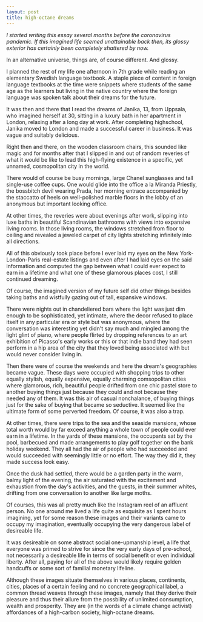 ```yaml
---
layout: post
title: high-octane dreams
---
```


_I started writing this essay several months before
the coronavirus pandemic. If this imagined life seemed
unattainable back then, its glossy exterior has certainly
been completely shattered by now._

In an alternative universe, things are, 
of course different. And glossy. 

I planned the rest of my life one afternoon in 7th grade
while reading an elementary Swedish language textbook.
A staple piece of content in foreign language textbooks
at the time were snippets where students of the same age 
as the learners but living in the native country where the foreign
language was spoken talk about their dreams for the future. 

It was then and there that I read the dreams of Janika, 13,
from Uppsala, who imagined herself at 30, sitting in a luxury
bath in her apartment in London, relaxing after a long day at work.
After completing highschool, Janika moved to London and made
a successful career in business. It was vague and suitably delicious.

Right then and there, on the wooden classroom chairs,
this sounded like magic and for months after that I slipped in
and out of random reveries of what it would be like to lead this 
high-flying existence in a specific, yet unnamed,
cosmopolitan city in the world.

There would of course be busy mornings, large Chanel
sunglasses and tall single-use coffee cups.
One would glide into the office a la Miranda Priestly,
the bossbitch devil wearing Prada, her morning
entrace accompanied by the staccatto of heels
on well-polished marble floors in the lobby
of an anonymous but important looking office.

At other times, the reveries were about evenings after work,
slipping into luxe baths in beautiful Scandinavian
bathrooms with views into expansive living rooms.
In those living rooms, the windows stretched from floor to
ceiling and revealed a jeweled carpet of city lights
stretching infinitely into all directions. 

All of this obviously took place before I ever laid
my eyes on the New York-London-Paris
real-estate listings and even after I had laid eyes on
the said information and computed the gap between
what I could ever expect to earn in a lifetime and what one
of these glamorous places cost, I still continued dreaming.

Of course, the imagined version of my future self did
other things besides taking baths and wistfully
gazing out of tall, expansive windows. 

There were nights out in chandeliered bars where the light
was just dim enough to be sophisticated, yet intimate,
where the decor refused to place itself in any particular era
or style but was anonymous, where the conversation was interesting
yet didn't say much and mingled among the light glint of
piano, where people flirted by dropping references
to an art exhibition of Picasso's early works or this or that
indie band they had seen perform in a hip area of the city that they loved being
associated with but would never consider living in.

Then there were of course the weekends and here the dream's
geographies became vague. These days were occupied with
shopping trips to other equally stylish, equally expensive,
equally charming comsopolitan cities where glamorous,
rich, beautiful people drifted from one chic pastel
store to another buying things just because they could
and not because they needed any of them. It was this
air of casual nonchalance, of buying things
just for the sake of buying that became so seductive.
It seemed like the ultimate form of some perverted freedom.
Of course, it was also a trap.

At other times, there were trips to the sea
and the seaside mansions, whose total worth would
by far exceed anything a whole town of people could ever earn in a lifetime.
In the yards of these mansions, the occupants sat by the pool,
barbecued and made arrangements to play golf together
on the bank holiday weekend. They all had the air of people
who had succeeded and would succeeded with seemingly little
or no effort. The way they did it, they made success look easy. 

Once the dusk had settled, there would be a garden party
in the warm, balmy light of the evening, the air saturated
with the excitement and exhaustion from the day's activities,
and the guests, in their summer whites, drifting from 
one conversation to another like large moths.

Of courses, this was all pretty much like the 
Instagram reel of an affluent person.
No one around me lived a life quite as exquisite
as I spent hours imagining, yet for some reason
these images and their variants came to occupy my imagination,
eventually occupying the very dangerous label of
desireable life. 

It was desireable on some abstract social one-upmanship level, 
a life that everyone was primed to strive for since
the very early days of pre-school, not
necessarily a desireable life in terms of social
benefit or even individual liberty.
After all, paying for all of the above would likely
require golden handcuffs or some sort of familial
monetary lifeline. 


Although these images situate themselves in various places, 
continents, cities, places of a certain feeling and 
no concrete geographical label, a common thread weaves 
through these images, namely that they derive their
pleasure and thus their allure from the possbility
of unlimited consumption, wealth and prosperity.
They are (in the words of a climate change activist) affordances
of a high-carbon society, high-octane dreams. 
